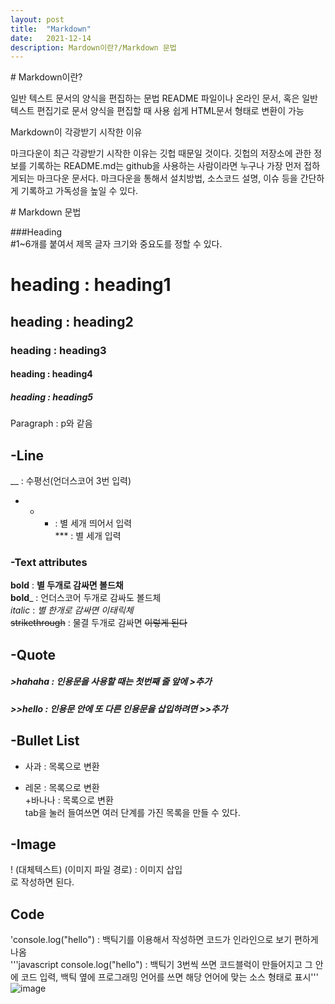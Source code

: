```yaml
---
layout: post
title:  "Markdown"
date:   2021-12-14
description: Mardown이란?/Markdown 문법
---
```


<p class="start"># Markdown이란?</p>   
일반 텍스트 문서의 양식을 편집하는 문법   
README 파일이나 온라인 문서, 혹은 일반 텍스트 편집기로 문서 양식을 편집할 때 사용   
쉽게 HTML문서 형태로 변환이 가능   

<p class="start">Markdown이 각광받기 시작한 이유</p>   
마크다운이 최근 각광받기 시작한 이유는 깃헙 때문일 것이다.   
깃헙의 저장소에 관한 정보를 기록하는 README.md는 github을 사용하는 사람이라면   
누구나 가장 먼저 접하게되는 마크다운 문서다.   
마크다운을 통해서 설치방법, 소스코드 설명, 이슈 등을 간단하게 기록하고 가독성을 높일 수 있다.

<p class="start"># Markdown 문법</p>

###Heading   
#1~6개를 붙여서 제목 글자 크기와 중요도를 정할 수 있다.   

# heading : heading1   
## heading : heading2   
### heading : heading3   
#### heading : heading4   
##### heading : heading5   
Paragraph : p와 같음

## -Line   
__ : 수평선(언더스코어 3번 입력)   
* * * : 별 세개 띄어서 입력   
*** : 별 세개 입력

### -Text attributes   
**bold** : **별 두개로 감싸면 볼드채**   
__bold___ : 언더스코어 두개로 감싸도 볼드체   
*italic* : *별 한개로 감싸면 이태릭체*   
~~strikethrough~~ : 물결 두개로 감싸면 ~~이렇게 된다~~   

## -Quote   
##### >hahaha : 인용문을 사용할 때는 첫번째 줄 앞에 >추가   
##### >>hello : 인용문 안에 또 다른 인용문을 삽입하려면 >>추가

## -Bullet List   
* 사과 : 목록으로 변환   
- 레몬 : 목록으로 변환   
+바나나 : 목록으로 변환   
tab을 눌러 들여쓰면 여러 단계를 가진 목록을 만들 수 있다.

## -Image   
 ! (대체텍스트) (이미지 파일 경로) : 이미지 삽입   
 로 작성하면 된다.

## Code
'console.log("hello") : 백틱기를 이용해서 작성하면 코드가 인라인으로 보기 편하게 나옴   
'''javascript
console.log("hello") : 백틱기 3번씩 쓰면 코드블럭이 만들어지고 그 안에 코드 입력,   백틱 옆에 프로그래밍 언어를 쓰면 해당 언어에 맞는 소스 형태로 표시'''   
![image](https://user-images.githubusercontent.com/84303574/145898244-dfd552b9-8b48-46c2-bd92-73f99c177324.png)
